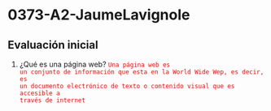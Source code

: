 # 0373-A2-JaumeLavignole
## **Evaluación inicial**
1. ¿Qué es una página web?
   <code style="color : red">Una página web es un conjunto de información que esta en la World Wide Wep, es decir, es un documento electrónico de texto o contenido visual que es accesible a través de internet</code>
